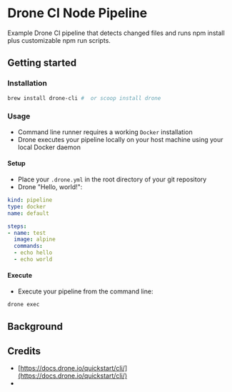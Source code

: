 # Drone CI Node Pipeline

Example Drone CI pipeline that detects changed files and runs npm install plus customizable npm run scripts.

## Getting started

### Installation

```bash
brew install drone-cli #  or scoop install drone
```

### Usage

- Command line runner requires a working `Docker` installation
- Drone executes your pipeline locally on your host machine using your local Docker daemon

#### Setup

- Place your `.drone.yml` in the root directory of your git repository
- Drone "Hello, world!":

```yaml
kind: pipeline
type: docker
name: default

steps:
- name: test
  image: alpine
  commands:
  - echo hello
  - echo world
```

#### Execute

- Execute your pipeline from the command line:

```bash
drone exec
```

## Background

## Credits

- [https://docs.drone.io/quickstart/cli/](https://docs.drone.io/quickstart/cli/)
- []()
